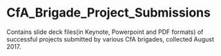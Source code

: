 # CfA_Brigade_Project_Submissions
Contains slide deck files(in Keynote, Powerpoint and PDF formats) of successful projects submitted by various CfA brigades, collected August 2017.
